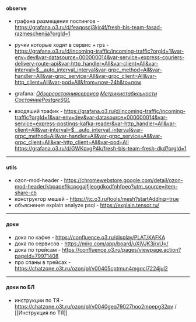 
#### observe

- графана размещения постингов - https://grafana.o3.ru/d/feaqoscj3kjr4f/fresh-bls-team-fasad-razmeschenija?orgId=1
- ручки которые ходят в сервис + rps - https://grafana.o3.ru/d/incoming-traffic/incoming-traffic?orgId=1&var-env=dev&var-datasource=000000014&var-service=express-couriers-delivery-route-api&var-http_handler=All&var-client=All&var-interval=$__auto_interval_interval&var-grpc_method=All&var-handler=All&var-grpc_service=All&var-grpc_client=All&var-http_client=All&var-pod=All&from=now-24h&to=now

- grafana:
	﻿[$ Обзор состояния сервиса$](https://grafana.o3.ru/d/BtgL8fHmz/service-overview?orgId=1&var-env=&var-datasource=%5BPROD%5D%20K8S%20Prometheus&var-service=nhl-routing-cache&refresh=5m&from=now-24h&to=now)
	﻿[$ Метрики стабильности$](https://grafana.o3.ru/d/7XsyNvN7z/service-stability-details?orgId=1&var-datasource=Stability&var-service=nhl-routing-cache&from=now-24h&to=now)
	﻿[$ Состояние PostgreSQL$](https://grafana.o3.ru/d/UagpIUsmk/postgresql-overview?orgId=1&var-env=PROD&var-datasource=%5BPROD%5D%20K8S%20Prometheus&var-clickhouse=%5BPROD%5D%20PgStats%20Click&var-datname=tms-routing&refresh=5m)


- входяший трафик - 
https://grafana.o3.ru/d/incoming-traffic/incoming-traffic?orgId=1&var-env=dev&var-datasource=000000014&var-service=express-postings-kafka-reader&var-http_handler=All&var-client=All&var-interval=$__auto_interval_interval&var-grpc_method=All&var-handler=All&var-grpc_service=All&var-grpc_client=All&var-http_client=All&var-pod=All
https://grafana.o3.ru/d/GWKpvgP4k/fresh-bls-team-fresh-dkd?orgId=1

---
#### utils

- ozon-mod-header - https://chromewebstore.google.com/detail/ozon-mod-header/kbpapeflkcpcgajfjleogdkodfnhfpeo?utm_source=item-share-cb
- конструктор мешей - https://itc.o3.ru/tools/mesh?startAdding=true
- объяснения explain analyze psql - https://explain.tensor.ru/

---

#### доки
- дока по кафке - https://confluence.o3.ru/display/PLAT/KAFKA
- дока по сервисов - https://miro.com/app/board/uXjVJK3jrxU=/
- дока по трейсам - https://confluence.o3.ru/pages/viewpage.action?pageId=79971408
- про спаны в трейсах - https://chatzone.o3t.ru/ozon/pl/v00405cptmun4mgqcl7224jul2

---

#### доки по БЛ
- инструкции по ТЯ - https://chatzone.o3t.ru/ozon/pl/v0040geq79027hoo2mpepg32pv / [[Инструкция по ТЯ]]